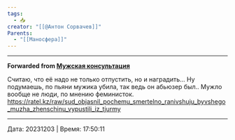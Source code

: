 ```yaml
---
tags:
  - 📥
creator: "[[@Антон Сорвачев]]"
Parents:
  - "[[Маносфера]]"
---
```


***

**Forwarded from [Мужская консультация](https://t.me/c/1432284360/13063)**

Считаю, что её надо не только отпустить, но и наградить...
Ну подумаешь, по пьяни мужика убила,  так ведь он абьюзер был..
Мужло вообще не люди, по мнению феминисток. 
https://ratel.kz/raw/sud_objasnil_pochemu_smertelno_ranivshuju_byvshego_muzha_zhenschinu_vypustili_iz_tjurmy

---

Дата: 20231203 | Время: 17:50:11
